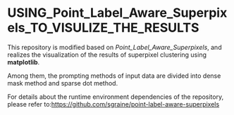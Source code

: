 # USING_Point_Label_Aware_Superpixels_TO_VISULIZE_THE_RESULTS

This repository is modified based on *Point_Label_Aware_Superpixels*, and realizes the visualization of the results of superpixel clustering using **matplotlib**.

Among them, the prompting methods of input data are divided into dense mask method and sparse dot method.

For details about the runtime environment dependencies of the repository, please refer to:https://github.com/sgraine/point-label-aware-superpixels

